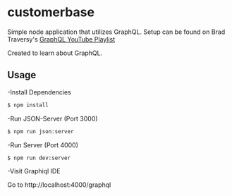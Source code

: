 # customerbase
Simple node application that utilizes GraphQL. Setup can be found on Brad Traversy's [GraphQL YouTube Playlist](https://www.youtube.com/playlist?list=PLillGF-RfqbYZty73_PHBqKRDnv7ikh68)

Created to learn about GraphQL. 

## Usage

-Install Dependencies

```bash
$ npm install
```

-Run JSON-Server (Port 3000)

```bash
$ npm run json:server
```

-Run Server (Port 4000)

```bash
$ npm run dev:server
```

-Visit Graphiql IDE

Go to http://localhost:4000/graphql
